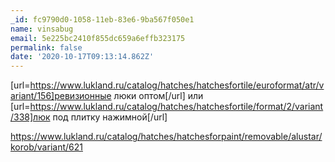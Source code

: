```yaml
---
_id: fc9790d0-1058-11eb-83e6-9ba567f050e1
name: vinsabug
email: 5e225bc2410f855dc659a6effb323175
permalink: false
date: '2020-10-17T09:13:14.862Z'
---
```

[url=https://www.lukland.ru/catalog/hatches/hatchesfortile/euroformat/atr/variant/156]ревизионные люки оптом[/url] или [url=https://www.lukland.ru/catalog/hatches/hatchesfortile/format/2/variant/338]люк под плитку нажимной[/url] 
 
https://www.lukland.ru/catalog/hatches/hatchesforpaint/removable/alustar/korob/variant/621
